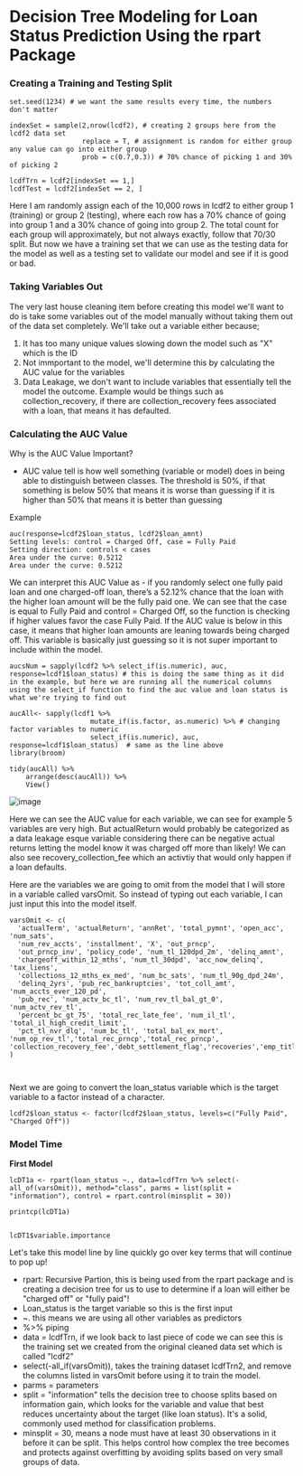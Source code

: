  # Decision Tree Modeling for Loan Status Prediction Using the rpart Package

### Creating a Training and Testing Split 

```
set.seed(1234) # we want the same results every time, the numbers don't matter

indexSet = sample(2,nrow(lcdf2), # creating 2 groups here from the lcdf2 data set 
                  replace = T, # assignment is random for either group any value can go into either group
                  prob = c(0.7,0.3)) # 70% chance of picking 1 and 30% of picking 2

lcdfTrn = lcdf2[indexSet == 1,]
lcdfTest = lcdf2[indexSet == 2, ]

```

Here I am randomly assign each of the 10,000 rows in lcdf2 to either group 1 (training) or group 2 (testing), where each row has a 70% chance of going into group 1 and a 30% chance of going into group 2. The total count for each group will approximately, but not always exactly, follow that 70/30 split. But now we have a training set that we can use as the testing data for the model as well as a testing set to validate our model and see if it is good or bad. 


### Taking Variables Out 

The very last house cleaning item before creating this model we'll want to do is take some variables out of the model manually without taking them out of the data set completely. We'll take out a variable either because;

1. It has too many unique values slowing down the model such as "X" which is the ID
2. Not immportant to the model, we'll determine this by calculating the AUC value for the variables
3. Data Leakage, we don't want to include variables that essentially tell the model the outcome. Example would be things such as collection_recovery, if there are collection_recovery fees associated with a loan, that means it has defaulted.

### Calculating the AUC Value 

Why is the AUC Value Important? 
  - AUC value tell is how well something (variable or model) does in being able to distinguish between classes. The threshold is 50%, if that something is below 50% that means it is worse than guessing if it is higher than 50% that means it is better than guessing

Example 

```
auc(response=lcdf2$loan_status, lcdf2$loan_amnt)
Setting levels: control = Charged Off, case = Fully Paid
Setting direction: controls < cases
Area under the curve: 0.5212
Area under the curve: 0.5212
```

We can interpret this AUC Value as - if you randomly select one fully paid loan and one charged-off loan, there’s a 52.12% chance that the loan with the higher loan amount will be the fully paid one. We can see that the case is equal to Fully Paid and control = Charged Off, so the function is checking if higher values favor the case Fully Paid. If the AUC value is below in this case, it means that higher loan amounts are leaning towards being charged off. This variable is basically just guessing so it is not super important to include within the model. 


```
aucsNum = sapply(lcdf2 %>% select_if(is.numeric), auc, response=lcdf1$loan_status) # this is doing the same thing as it did in the example, but here we are running all the numerical columns using the select_if function to find the auc value and loan status is what we're trying to find out

aucAll<- sapply(lcdf1 %>% 
                    mutate_if(is.factor, as.numeric) %>% # changing factor variables to numeric 
                    select_if(is.numeric), auc, response=lcdf1$loan_status)  # same as the line above
library(broom)

tidy(aucAll) %>% 
    arrange(desc(aucAll)) %>%
    View()
```


![image](https://github.com/user-attachments/assets/9d514908-47f5-407e-8483-9d9a406f4d46)

Here we can see the AUC value for each variable, we can see for example 5 variables are very high. But actualReturn would probably be categorized as a data leakage esque variable  considering there can be negative actual returns letting the model know it was charged off more than likely! We can also see recovery_collection_fee which an activtiy that would only happen if a loan defaults.


Here are the variables we are going to omit from the model that I will store in a variable called varsOmit. So instead of typing out each variable, I can just input this into the model itself.

```
varsOmit <- c(
  'actualTerm', 'actualReturn', 'annRet', 'total_pymnt', 'open_acc', 'num_sats', 
  'num_rev_accts', 'installment', 'X', 'out_prncp', 
  'out_prncp_inv', 'policy_code', 'num_tl_120dpd_2m', 'delinq_amnt', 
  'chargeoff_within_12_mths', 'num_tl_30dpd', 'acc_now_delinq', 'tax_liens', 
  'collections_12_mths_ex_med', 'num_bc_sats', 'num_tl_90g_dpd_24m', 
  'delinq_2yrs', 'pub_rec_bankruptcies', 'tot_coll_amt', 'num_accts_ever_120_pd', 
  'pub_rec', 'num_actv_bc_tl', 'num_rev_tl_bal_gt_0', 'num_actv_rev_tl', 
  'percent_bc_gt_75', 'total_rec_late_fee', 'num_il_tl', 'total_il_high_credit_limit', 
  'pct_tl_nvr_dlq', 'num_bc_tl', 'total_bal_ex_mort', 'num_op_rev_tl','total_rec_prncp','total_rec_prncp', 'collection_recovery_fee','debt_settlement_flag','recoveries','emp_title','title','zip_code','earliest_cr_line','last_credit_pull_d'
)



```

Next we are going to convert the loan_status variable which is the target variable to a factor instead of a character. 

```
lcdf2$loan_status <- factor(lcdf2$loan_status, levels=c("Fully Paid", "Charged Off"))

```


### Model Time 

**First Model**

```
lcDT1a <- rpart(loan_status ~., data=lcdfTrn %>% select(-all_of(varsOmit)), method="class", parms = list(split = "information"), control = rpart.control(minsplit = 30))

printcp(lcDT1a)


lcDT1$variable.importance

```

Let's take this model line by line quickly go over key terms that will continue to pop up!

- rpart: Recursive Partion, this is being used from the rpart package and is creating a decision tree for us to use to determine if a loan will either be "charged off" or "fully paid"!
- Loan_status is the target variable so this is the first input
- ~. this means we are using all other variables as predictors
- %>% piping
- data = lcdfTrn, if we look back to last piece of code we can see this is the training set we created from the original cleaned data set which is called "lcdf2"
- select(-all_if(varsOmit)), takes the training dataset lcdfTrn2, and remove the columns listed in varsOmit before using it to train the model.
- parms = parameters
- split = "information" tells the decision tree to choose splits based on information gain, which looks for the variable and value that best reduces uncertainty about the target (like loan status). It's a solid, commonly used method for classification problems.
- minsplit = 30, means a node must have at least 30 observations in it before it can be split. This helps control how complex the tree becomes and protects against overfitting by avoiding splits based on very small groups of data.

  
